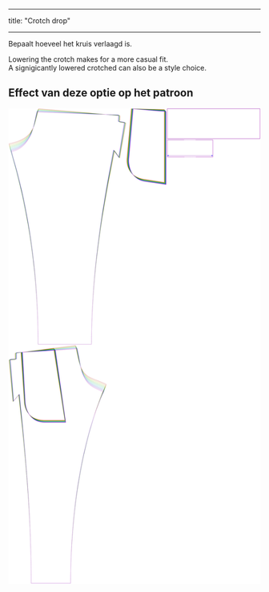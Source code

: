 - - -
title: "Crotch drop"
- - -

Bepaalt hoeveel het kruis verlaagd is.

Lowering the crotch makes for a more casual fit.  
A signigicantly lowered crotched can also be a style choice.

## Effect van deze optie op het patroon

![Deze afbeelding toont het effect van deze optie door meerdere varianten die een andere waarde hebben voor deze optie te vervangen](paco_crotchdrop_sample.svg "Effect of this option on the pattern")
